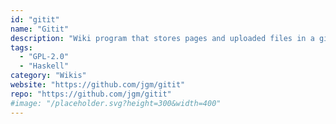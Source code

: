 ```yaml
---
id: "gitit"
name: "Gitit"
description: "Wiki program that stores pages and uploaded files in a git repository, which can then be modified using the VCS command line tools or the wiki's web interface."
tags:
  - "GPL-2.0"
  - "Haskell"
category: "Wikis"
website: "https://github.com/jgm/gitit"
repo: "https://github.com/jgm/gitit"
#image: "/placeholder.svg?height=300&width=400"
---
```


